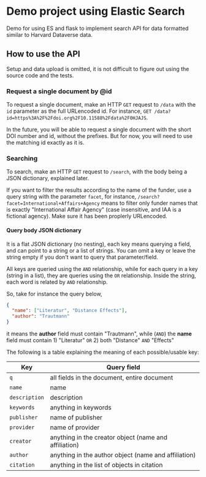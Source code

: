 # Demo project using Elastic Search

Demo for using ES and flask to implement search API for data formatted similar to Harvard Dataverse data.


## How to use the API
Setup and data upload is omitted, it is not difficult to figure out using the source code and the tests.

### Request a single document by @id
To request a single document, make an HTTP `GET` request to `/data` with the `id` parameter as the full URLencoded id. For instance, `GET /data?id=https%3A%2F%2Fdoi.org%2F10.11588%2Fdata%2F0HJAJS`.

In the future, you will be able to request a single document with the short DOI number and id, without the prefixes. But for now, you will need to use the matching id exactly as it is.

### Searching

To search, make an HTTP `GET` request to `/search`, with the body being a JSON dictionary, explained later.

If you want to filter the results according to the name of the funder, 
use a query string with the parameter `facet`, for instance, 
`/search?facet=International+Affairs+Agency` means to filter only funder names 
that is exactly "International Affair Agency" (case insensitive, and IAA is a fictional agency).
Make sure it has been proplerly URLencoded.

#### Query body JSON dictionary
It is a flat JSON dictionary (no nesting), each key means querying a field, 
and can point to a string or a list of strings. 
You can omit a key or leave the string empty if you don't want to query that parameter/field.

All keys are queried using the `AND` relationship, while for each query in a key (string in a list), 
they are queries using the `OR` relationship. Inside the string, each word is related by `AND` relationship.

So, take for instance the query below, 
```json
{
  "name": ["Literatur", "Distance Effects"],
  "author": "Trautmann"
}
```
it means the **author** field must contain "Trautmann",
 while (`AND`) the **name** field must contain 1) "Literatur" `OR` 2) both "Distance" `AND` "Effects"

The following is a table explaining the meaning of each possible/usable key:

| Key          | Query field                                           |
| ------------ | ----------------------------------------------------- |
| `q`          | all fields in the document, entire document           |
| `name`       | name                                                  |
| `description`| description                                           |
| `keywords`   | anything in keywords                                  |
| `publisher`  | name of publisher                                     |
| `provider`   | name of provider                                      |
| `creator`    | anything in the creator object (name and affiliation) |
| `author`     | anything in the author object (name and affiliation)  |
| `citation`   | anything in the list of objects in citation           |